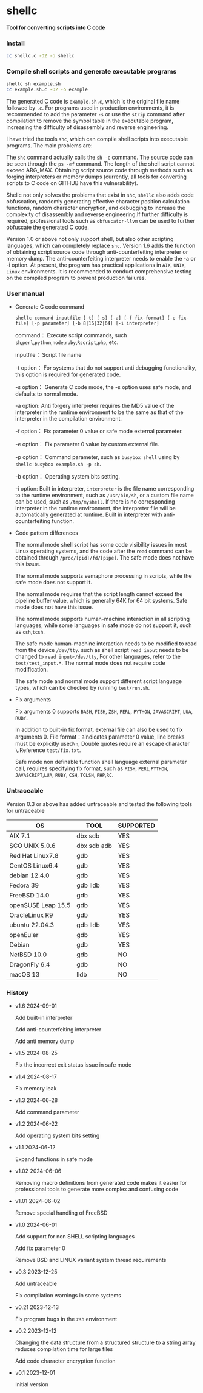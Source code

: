 # shellc
**Tool for converting scripts into C code**
### Install
```bash
cc shellc.c -O2 -o shellc
```
### Compile shell scripts and generate executable programs
```bash
shellc sh example.sh
cc example.sh.c -O2 -o example
```
The generated C code is ```example.sh.c```, which is the original file name followed by ```.c```.
For programs used in production environments, it is recommended to add the parameter ```-s``` or use the ```strip``` command after compilation to remove the symbol table in the executable program, increasing the difficulty of disassembly and reverse engineering.

I have tried the tools ```shc```, which can compile shell scripts into executable programs.  The main problems are:

The ```shc``` command actually calls the ```sh -c``` command.  The source code can be seen through the ```ps -ef``` command. The length of the shell script cannot exceed ARG_MAX. Obtaining script source code through methods such as forging interpreters or memory dumps (currently, all tools for converting scripts to C code on GITHUB have this vulnerability).

Shellc not only solves the problems that exist in ```shc```, ```shellc```  also adds code obfuscation, randomly generating effective character position calculation functions, random character encryption, and debugging to increase the complexity of disassembly and reverse engineering.If further difficulty is required, professional tools such as ```obfuscator-llvm``` can be used to further obfuscate the generated C code.

Version 1.0 or above not only support shell, but also other scripting languages, which can completely replace  ```shc```. Version 1.6 adds the function of obtaining script source code through anti-counterfeiting interpreter or memory dump. The anti-counterfeiting interpreter needs to enable the -a or -i option.
At present, the program has practical applications in ```AIX```, ```UNIX```, ```Linux``` environments. It is recommended to conduct comprehensive testing on the compiled program to prevent production failures. 
### User manual
- Generate C code command
 
   ```shellc command inputfile [-t] [-s] [-a] [-f fix-format] [-e fix-file] [-p parameter] [-b 8|16|32|64] [-i interpreter]```   

    command：   Execute script commands, such ```sh```,```perl```,```python```,```node```,```ruby```,```Rscript```,```php```, etc. 

    inputfile： Script file name

    -t option： For systems that do not support anti debugging functionality, this option is required for generated code.

    -s option： Generate C code mode, the -s option uses safe mode, and defaults to normal mode.

    -a option:  Anti forgery interpreter requires the MD5 value of the interpreter in the runtime environment to be the same as that of the interpreter in the compilation environment.

    -f option： Fix parameter 0 value or safe mode external parameter.

    -e option： Fix parameter 0 value by custom external file.

    -p option： Command parameter, such as ```busybox shell``` using by ```shellc busybox example.sh -p sh```. 

    -b option： Operating system bits setting.

    -i option: Built in interpreter, ```interpreter``` is the file name corresponding to the runtime environment, such as ```/usr/bin/sh```, or a custom file name can be used, such as ```/tmp/myshell```. If there is no corresponding interpreter in the runtime environment, the interpreter file will be automatically generated at runtime. Built in interpreter with anti-counterfeiting function.
- Code pattern differences

    The normal mode shell script has some code visibility issues in most Linux operating systems, and the code after the ```read``` command can be obtained through ```/proc/[pid]/fd/[pipe]```. The safe mode does not have this issue.

    The normal mode supports semaphore processing in scripts, while the safe mode does not support it.

    The normal mode requires that the script length cannot exceed the pipeline buffer value, which is generally 64K for 64 bit systems. Safe mode does not have this issue.

    The normal mode supports human-machine interaction in all scripting languages, while some languages in safe mode do not support it, such as ```csh```,```tcsh```.

    The safe mode human-machine interaction needs to be modified to read from the device ```/dev/tty```. such as shell script ```read input``` needs to be changed to ```read input</dev/tty```, For other languages, refer to the ```test/test_input.*```. The normal mode does not require code modification.

    The safe mode and normal mode support different script language types, which can be checked by running ```test/run.sh```.

- Fix arguments 
    
    Fix arguments 0 supports ```BASH```, ```FISH```, ```ZSH```, ```PERL```, ```PYTHON```, ```JAVASCRIPT```, ```LUA```, ```RUBY```. 

    In addition to built-in fix format, external file can also be used to fix arguments 0. File format：```?```Indicates parameter 0 value, line breaks must be explicitly used```\n```, Double quotes require an escape character ```\```.Reference ```test/fix.txt```.

    Safe mode non definable function shell language external parameter call, requires specifying fix format, such as ```FISH```, ```PERL```,```PYTHON```, ```JAVASCRIPT```,```LUA```, ```RUBY```, ```CSH```, ```TCLSH```, ```PHP```,```RC```.

### Untraceable
Version 0.3 or above has added untraceable and tested the following tools for untraceable

OS| TOOL|SUPPORTED
------|------|------
AIX 7.1|dbx sdb|YES
SCO UNIX 5.0.6|dbx sdb adb|YES
Red Hat Linux7.8|gdb|YES
CentOS Linux6.4|gdb|YES
debian 12.4.0|gdb|YES
Fedora 39|gdb lldb|YES
FreeBSD 14.0|gdb|YES
openSUSE Leap 15.5|gdb|YES
OracleLinux R9|gdb|YES
ubuntu 22.04.3|gdb lldb|YES
openEuler|gdb|YES
Debian|gdb|YES
NetBSD 10.0|gdb|NO
DragonFly 6.4|gdb|NO
macOS 13|lldb|NO

### History

- v1.6 2024-09-01

  Add built-in interpreter 

  Add anti-counterfeiting interpreter

  Add anti memory dump

- v1.5 2024-08-25

  Fix the incorrect exit status issue in safe mode
 
- v1.4 2024-08-17

  Fix memory leak

- v1.3 2024-06-28

  Add command parameter

- v1.2 2024-06-22

  Add operating system bits setting

- v1.1 2024-06-12

  Expand functions in safe mode

- v1.02 2024-06-06

  Removing macro definitions from generated code makes it easier for professional tools to generate more complex and confusing code

- v1.01 2024-06-02

  Remove special handling of FreeBSD

- v1.0 2024-06-01

  Add support for non SHELL scripting languages

  Add fix parameter 0

  Remove BSD and LINUX variant system thread requirements
  
- v0.3 2023-12-25

  Add untraceable

  Fix compilation warnings in some systems

- v0.21 2023-12-13

  Fix program bugs in the ```zsh``` environment

- v0.2  2023-12-12

  Changing the data structure from a structured structure to a string array reduces compilation time for large files

  Add code character encryption function

- v0.1  2023-12-01

  Initial version 
 